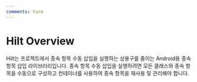 ```yaml
---
comments: ture
---
```


# Hilt Overview

Hilt는 프로젝트에서 종속 항목 수동 삽입을 실행하는 상용구를 줄이는 Android용 종속 항목 삽입 라이브러리입니다. 종속 항목 수동 삽입을 실행하려면 모든 클래스와 종속 항목을 수동으로 구성하고 컨테이너를 사용하여 종속 항목을 재사용 및 관리해야 합니다.
